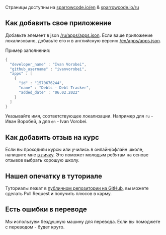 Страницы доступны на [sparrowcode.io/en](https://sparrowcode.io/en) & [sparrowcode.io/ru](https://sparrowcode.io)

## Как добавить свое приложение

Добавьте элемент в json [/ru/apps/apps.json](https://github.com/sparrowcode/Website/blob/main/ru/apps/apps.json). Если ваше приложение локализовано, добавьте его и в английскую версию [/en/apps/apps.json](https://github.com/sparrowcode/Website/blob/main/en/apps/apps.json).

Пример заполнения:

```swift
{
  "developer_name" : "Ivan Vorobei",
  "github_username" : "ivanvorobei",
  "apps" : [
    {
      "id" : "1570676244",
      "name" : "Debts - Debt Tracker",
      "added_date" : "06.02.2022"
    }
  ]
}
```

Указывайте имя, соответствующее локализации. Например для `ru` - Иван Воробей, а для `en` - Ivan Vorobei.

## Как добавить отзыв на курс

Если вы проходили курсы или учились в онлайн/офлайн школе, напишите мне [в личку](https://t.me/ivanvorobei). Это поможет молодым ребятам на основе отзывов выбрать хорошую школу.

## Нашел опечатку в туториале

Туториалы лежат в [публичном репозитории на GitHub](https://github.com/sparrowcode/Website), вы можете сделать Pull Request и получить плюсов в карму.

## Есть ошибки в переводе

Мы используем бездушную машину для перевода. Если вы помоджете с переводом - будет круто.
